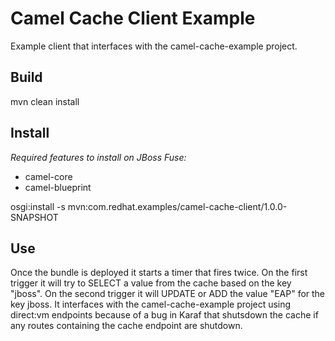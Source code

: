 Camel Cache Client Example
==========================
Example client that interfaces with the camel-cache-example project.

Build
-----
mvn clean install

Install
-------
*Required features to install on JBoss Fuse:*
- camel-core
- camel-blueprint

osgi:install -s mvn:com.redhat.examples/camel-cache-client/1.0.0-SNAPSHOT

Use
---
Once the bundle is deployed it starts a timer that fires twice. On the first trigger it will try to SELECT a value from the cache based on the key "jboss". On the second trigger it will UPDATE or ADD the value "EAP" for the key jboss. It interfaces with the camel-cache-example project using direct:vm endpoints because of a bug in Karaf that shutsdown the cache if any routes containing the cache endpoint are shutdown.
